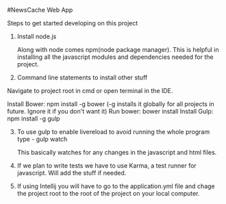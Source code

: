 #NewsCache Web App

 Steps to get started developing on this project

 1. Install node.js

    Along with node comes npm(node package manager). This is helpful in installing all the javascript modules and dependencies
    needed for the project.

 2. Command line statements to install other stuff

   Navigate to project root in cmd or open terminal in the IDE.

   Install Bower: npm install -g bower (-g installs it globally for all projects in future. Ignore it if you don't want it)
   Run bower: bower install
   Install Gulp: npm install -g gulp

 3. To use gulp to enable livereload to avoid running the whole program type -
    gulp watch

    This basically watches for any changes in the javascript and html files.

 4. If we plan to write tests we have to use Karma, a test runner for javascript.
    Will add the stuff if needed.

 5. If using Intellij you will have to go to the application.yml file and chage the project root to the root of the project
    on your local computer.
